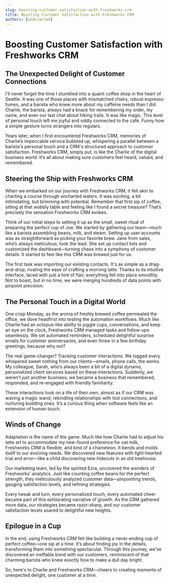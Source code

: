```yaml
---
slug: boosting-customer-satisfaction-with-freshworks-crm
title: Boosting Customer Satisfaction with Freshworks CRM
authors: [undirected]
---
```


# Boosting Customer Satisfaction with Freshworks CRM

## The Unexpected Delight of Customer Connections

I'll never forget the time I stumbled into a quaint coffee shop in the heart of Seattle. It was one of those places with mismatched chairs, robust espresso fumes, and a barista who knew more about my caffeine needs than I did. Charlie, the barista, always had a knack for remembering my order, my name, and even our last chat about hiking trails. It was like magic. This level of personal touch left me joyful and oddly connected to the café. Funny how a simple gesture turns strangers into regulars. 

Years later, when I first encountered Freshworks CRM, memories of Charlie’s impeccable service bubbled up, whispering a parallel between a barista's personal touch and a CRM's structured approach to customer satisfaction. Freshworks CRM, simply put, is like the Charlie of the digital business world. It’s all about making sure customers feel heard, valued, and remembered.

## Steering the Ship with Freshworks CRM

When we embarked on our journey with Freshworks CRM, it felt akin to charting a course through uncharted waters. It was exciting, a bit intimidating, but brimming with potential. Remember that first sip of coffee, sitting at that wobbly table and feeling like I found a secret treasure? That’s precisely the sensation Freshworks CRM evokes.

Think of our initial steps to setting it up as the small, sweet ritual of preparing the perfect cup of Joe. We started by gathering our team—much like a barista assembling beans, milk, and steam. Setting up user accounts was as straightforward as picking your favorite brew. Jane from sales, who’s always meticulous, took the lead. She set up contact lists and customized the dashboard—turning chaos into a symphony of customer details. It started to feel like this CRM was brewed just for us.

The first task was importing our existing contacts. It's as simple as a drag-and-drop, rivaling the ease of crafting a morning latte. Thanks to its intuitive interface, laced with just a hint of flair, everything fell into place smoothly. Not to boast, but in no time, we were merging hundreds of data points with pinpoint precision.

## The Personal Touch in a Digital World

One crisp Monday, as the aroma of freshly brewed coffee permeated the office, we dove headfirst into testing the automation workflows. Much like Charlie had an octopus-like ability to juggle cups, conversations, and keep an eye on the clock, Freshworks CRM managed tasks and follow-ups seamlessly. We set automated reminders, scheduled delightful surprise emails for customer anniversaries, and even threw in a few birthday greetings, because why not?

The real game-changer? Tracking customer interactions. We logged every whispered sweet nothing from our clients—emails, phone calls, the works. My colleague, Sarah, who’s always been a bit of a digital dynamo, personalized client services based on these interactions. Suddenly, we weren’t just another business; we became a business that remembered, responded, and re-engaged with friendly familiarity.

These interactions took on a life of their own, almost as if our CRM was waving a magic wand, rekindling relationships with lost connections, and nurturing budding ones. It’s a curious thing when software feels like an extension of human touch.

## Winds of Change

Adaptation is the name of the game. Much like how Charlie had to adjust his latte art to accommodate my new-found preference for oat milk, Freshworks CRM is flexible, and kind of a chameleon. It bends and molds itself to our evolving needs. We discovered new features with light-hearted trial and error—like a child discovering new hideouts in an old treehouse.

Our marketing team, led by the spirited Ezra, uncovered the wonders of Freshworks’ analytics. Just like counting coffee beans for the perfect strength, they meticulously analyzed customer data—pinpointing trends, gauging satisfaction levels, and refining strategies.

Every tweak and turn, every personalized touch, every automated cheer became part of this exhilarating narrative of growth. As the CRM gathered more data, our strategies became razor-sharp, and our customer satisfaction levels soared to delightful new heights.

## Epilogue in a Cup

In the end, using Freshworks CRM felt like building a never-ending cup of perfect coffee—one sip at a time. It’s about finding joy in the details, transforming them into something spectacular. Through this journey, we’ve discovered an ineffable bond with our customers, reminiscent of that charming barista who knew exactly how to make a dull day bright.

So, here's to Charlie and Freshworks CRM—cheers to creating moments of unexpected delight, one customer at a time.